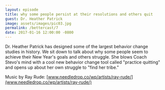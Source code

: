 ```yaml
---
layout: episode
title: why some people persist at their resolutions and others quit
guest: Dr. Heather Patrick
image: assets/images/pic03.jpg
permalink: /bettercast/7
date: 2017-01-16 12:00:00 -0800
---
```


Dr. Heather Patrick has designed some of the largest behavior change studies in history. We sit down to talk about why some people seem to achieve their New Year's goals and others struggle. She blows Coach Stevo's mind with a cool new behavior change tool called "practice quitting" and opens up about her own struggle to "find her tribe."

Music by Ray Rude: [www.needledrop.co/wp/artists/ray-rude/](www.needledrop.co/wp/artists/ray-rude/)

